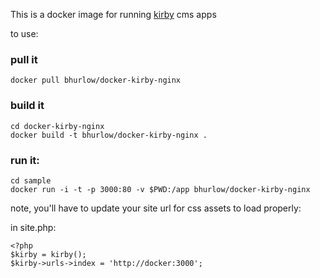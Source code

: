 

This is a docker image for running [kirby](http://getkirby.com) cms apps

to use:

### pull it

```
docker pull bhurlow/docker-kirby-nginx
```

### build it

```
cd docker-kirby-nginx
docker build -t bhurlow/docker-kirby-nginx .
```

### run it:
```
cd sample
docker run -i -t -p 3000:80 -v $PWD:/app bhurlow/docker-kirby-nginx
```

note, you'll have to update your site url for css assets to load properly:

in site.php:

```
<?php
$kirby = kirby();
$kirby->urls->index = 'http://docker:3000';
```

